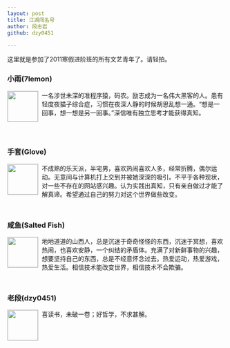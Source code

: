 ```yaml
---
layout: post
title: 江湖闯名号
author: 段志岩
github: dzy0451

---
```


这里就是参加了2011寒假进阶班的所有文艺青年了。请轻拍。

<h3>小雨(7lemon)</h3>

<p class="block">
<a href="http://www.pureweber.com/wp-content/uploads/2011/02/7lemon-199x300.jpg"><img class="avatar" src="http://www.pureweber.com/wp-content/uploads/2011/02/7lemon-199x300.jpg" alt="" title="7lemon"  /></a>一名涉世未深的准程序猿，码农。励志成为一名伟大黑客的人。患有轻度夜猫子综合症，习惯在夜深人静的时候胡思乱想一通。“想是一回事，想一想是另一回事。”深信唯有独立思考才能获得真知。</p>

<h3>手套(Glove)</h3>

<p class="block"><a href="http://www.pureweber.com/wp-content/uploads/2011/02/glove-225x300.jpg"><img src="http://www.pureweber.com/wp-content/uploads/2011/02/glove-225x300.jpg" alt="" title="glove"  class="avatar" /></a>不成熟的乐天派，半宅男，喜欢热闹喜欢人多，经常折腾，偶尔运动。无意间与计算机打上交到并被她深深的吸引。不平于各种现状，对一些不存在的网站感兴趣。认为实践出真知，只有亲自做过才能了解真谛。希望通过自己的努力对这个世界做些改变。</p>

<h3>咸鱼(Salted Fish)</h3>

<p class="block"><a href="http://www.pureweber.com/wp-content/uploads/2011/02/saltedfish.jpg"><img src="http://www.pureweber.com/wp-content/uploads/2011/02/saltedfish-194x300.jpg" alt="" title="saltedfish"  class="avatar" /></a>地地道道的山西人，总是沉迷于奇奇怪怪的东西，沉迷于冥想，喜欢热闹，也喜欢安静，一个纠结的矛盾体。充满了对新鲜事物的兴趣，想要坚持自己的东西，总是不经意怀念过去。热爱运动，热爱游戏，热爱生活。相信技术能改变世界，相信技术不会欺骗。</p>

<h3>老段(dzy0451)</h3>

<p class="block"><a href="http://www.pureweber.com/wp-content/uploads/2011/02/me2.jpg"><img src="http://www.pureweber.com/wp-content/uploads/2011/02/me2-226x300.jpg" alt="" title="老段"  class="avatar" /></a>喜读书，未破一卷；好哲学，不求甚解。
</p>


<style type="text/css">
p.block{
position:relative;
padding-left:80px;
height:106px;
}
p.block img.avatar{
position:absolute;left:0;padding:0;border:1px solid #ccc;
width:70px;
}
</style>
